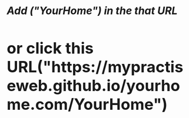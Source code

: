 
  
  <h1><i><b>Add ("YourHome") in the that URL </b></i><in your link so that you can visit my main site/h1>
  <h2>or click this URL("https://mypractiseweb.github.io/yourhome.com/YourHome")</h2>
  
 
  

